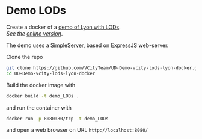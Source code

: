 # Demo LODs

Create a docker of a [demo of Lyon with LODs](https://github.com/VCityTeam/UD-Demo-vcity-lods-lyon).  
_See the [online version](https://lods-lyon.vcityliris.data.alpha.grandlyon.com/)_.

The demo uses a [SimpleServer](https://github.com/VCityTeam/UD-SimpleServer), based on [ExpressJS](https://en.wikipedia.org/wiki/Express.js) web-server.

Clone the repo 

```bash
git clone https://github.com/VCityTeam/UD-Demo-vcity-lods-lyon-docker.git
cd UD-Demo-vcity-lods-lyon-docker
```

Build the docker image with

```bash
docker build -t demo_LODs .
```

and run the container with

```bash
docker run -p 8080:80/tcp -t demo_LODs
```

and open a web browser on URL `http://localhost:8080/`

